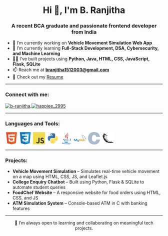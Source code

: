 <!--
👋 Hi, I’m @B-Ranjitha
-->

<h1 align="center">Hi 👋, I'm B. Ranjitha</h1>
<h3 align="center">A recent BCA graduate and passionate frontend developer from India</h3>

- 🔭 I’m currently working on **Vehicle Movement Simulation Web App**  
- 🌱 I’m currently learning **Full-Stack Development, DSA, Cybersecurity, and Machine Learning**
- 👨‍💻 I’ve built projects using **Python, Java, HTML, CSS, JavaScript, Flask, SQLite**
- 📫 Reach me at **branjitha1512003@gmail.com**
- 💼 Check out my [Resume](Ranjitha_Resume.pdf)

---

<h3 align="left">Connect with me:</h3>
<p align="left">
  <a href="https://www.linkedin.com/in/b-ranjitha-44aa50348" target="_blank">
    <img align="center" src="https://raw.githubusercontent.com/rahuldkjain/github-profile-readme-generator/master/src/images/icons/Social/linked-in-alt.svg" alt="b-ranjitha" height="30" width="40" />
  </a>
  <a href="https://instagram.com/happiee_2995" target="_blank">
    <img align="center" src="https://raw.githubusercontent.com/rahuldkjain/github-profile-readme-generator/master/src/images/icons/Social/instagram.svg" alt="happiee_2995" height="30" width="40" />
  </a>
</p>

---

<h3 align="left">Languages and Tools:</h3>
<p align="left">
  <img src="https://raw.githubusercontent.com/devicons/devicon/master/icons/html5/html5-original.svg" alt="HTML5" width="40" height="40"/>
  <img src="https://raw.githubusercontent.com/devicons/devicon/master/icons/css3/css3-original.svg" alt="CSS3" width="40" height="40"/>
  <img src="https://raw.githubusercontent.com/devicons/devicon/master/icons/javascript/javascript-original.svg" alt="JavaScript" width="40" height="40"/>
  <img src="https://raw.githubusercontent.com/devicons/devicon/master/icons/python/python-original.svg" alt="Python" width="40" height="40"/>
  <img src="https://raw.githubusercontent.com/devicons/devicon/master/icons/java/java-original.svg" alt="Java" width="40" height="40"/>
  <img src="https://raw.githubusercontent.com/devicons/devicon/master/icons/mysql/mysql-original-wordmark.svg" alt="MySQL" width="40" height="40"/>
  <img src="https://raw.githubusercontent.com/devicons/devicon/master/icons/c/c-original.svg" alt="C" width="40" height="40"/>
  <img src="https://raw.githubusercontent.com/devicons/devicon/master/icons/flask/flask-original.svg" alt="Flask" width="40" height="40"/>
</p>

---

<h3 align="left">Projects:</h3>
<ul>
  <li><strong>Vehicle Movement Simulation</strong> – Simulates real-time vehicle movement on a map using HTML, CSS, JS, and Leaflet.js</li>
  <li><strong>College Enquiry Chatbot</strong> – Built using Python, Flask & SQLite to automate student queries</li>
  <li><strong>FoodChef Website</strong> – A responsive website for food orders using HTML, CSS, and JS</li>
  <li><strong>ATM Simulation System</strong> – Console-based ATM in C with banking features</li>
</ul>

---

<p align="center">
  🌱 I’m always open to learning and collaborating on meaningful tech projects.
</p>
